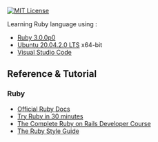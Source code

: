 [![MIT License][license-shield]][license-url]

Learning Ruby language using :

- [Ruby 3.0.0p0](https://www.ruby-lang.org/en/downloads/)
- [Ubuntu 20.04.2.0 LTS](http://releases.ubuntu.com/20.04/) x64-bit
- [Visual Studio Code](https://code.visualstudio.com/updates/v1_55)
## Reference & Tutorial

### Ruby
  - [Official Ruby Docs](https://www.ruby-lang.org/en/documentation/)
  - [Try Ruby in 30 minutes](https://try.ruby-lang.org/)
  - [The Complete Ruby on Rails Developer Course](https://www.udemy.com/course/the-complete-ruby-on-rails-developer-course/)
  - [The Ruby Style Guide](https://github.com/rubocop/ruby-style-guide)
 
[license-shield]: https://img.shields.io/badge/License-MIT-blue.svg?style=for-the-badge
[license-url]: https://github.com/Yap0894/Learn_Ruby/blob/master/LICENSE.txt
